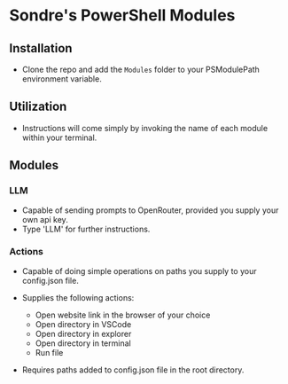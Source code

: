 # Sondre's PowerShell Modules

## Installation

- Clone the repo and add the `Modules` folder to your PSModulePath environment variable.

## Utilization

- Instructions will come simply by invoking the name of each module within your terminal.

## Modules

### LLM

- Capable of sending prompts to OpenRouter, provided you supply your own api key.
- Type 'LLM' for further instructions.

### Actions

- Capable of doing simple operations on paths you supply to your config.json file.
- Supplies the following actions:
  - Open website link in the browser of your choice
  - Open directory in VSCode
  - Open directory in explorer
  - Open directory in terminal
  - Run file

- Requires paths added to config.json file in the root directory.
